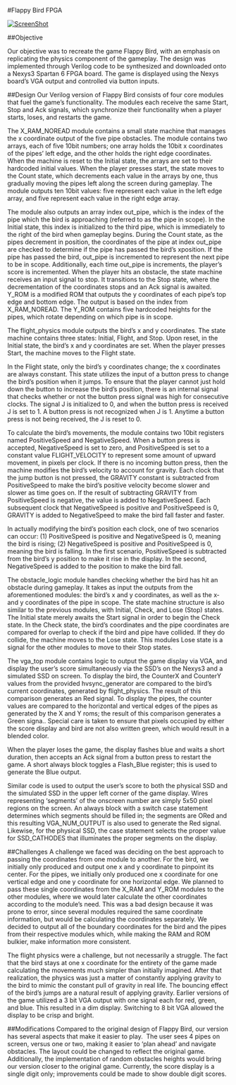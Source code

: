 #Flappy Bird FPGA 

[![ScreenShot](http://i.imgur.com/TPrbY0u.png)](https://www.youtube.com/watch?v=V-aDZSlBIQE&feature=youtu.be)

##Objective

Our objective was to recreate the game Flappy Bird, with an emphasis on replicating the physics component of the gameplay. The design was implemented through Verilog code to be synthesized and downloaded onto a Nexys­3 Spartan 6 FPGA board. The game is displayed using the Nexys board’s VGA output and controlled via button inputs.   

##Design 
Our Verilog version of Flappy Bird consists of four core modules that fuel the game’s functionality. The modules each receive the same Start, Stop and Ack signals, which synchronize their functionality when a player starts, loses, and restarts the game. 

The X_RAM_NOREAD module contains a small state machine that manages the x­ coordinate output of the five pipe obstacles. The module contains two arrays, each of five 10­bit numbers; one array holds the 10­bit x­ coordinates of the pipes’ left edge, and the other holds the right edge coordinates. When the machine is reset to the Initial state, the arrays are set to their hard­coded initial values. When the player presses start, the state moves to the Count state, which decrements each value in the arrays by one, thus gradually moving the pipes left along the screen during gameplay. The module outputs ten 10­bit values: five represent each value in the left­ edge array, and five represent each value in the right­ edge array.  

The module also outputs an array index out_pipe, which is the index of the pipe which the bird is approaching (referred to as the pipe in scope). In the Initial state, this index is initialized to the third pipe, which is immediately to the right of the bird when gameplay begins. During the Count state, as the pipes decrement in position, the coordinates of the pipe at index out_pipe are checked to determine if the pipe has passed the bird’s x­position. If the pipe has passed the bird, out_pipe is incremented to represent the next pipe to be in scope. Additionally, each time out_pipe is increments, the player’s score is incremented. When the player hits an obstacle, the state machine receives an input signal to stop. It transitions to the Stop state, where the decrementation of the coordinates stops and an Ack signal is awaited.  Y_ROM is a modified ROM that outputs the y­ coordinates of each pipe’s top edge and bottom edge. The output is based on the index from X_RAM_NOREAD. The Y_ROM contains five hard­coded heights for the pipes, which rotate depending on which pipe is in scope. 

The flight_physics module outputs the bird’s x and y coordinates. The state machine contains three states: Initial, Flight, and Stop. Upon reset, in the Initial state, the bird’s x and y coordinates are set. When the player presses Start, the machine moves to the Flight state. 

In the Flight state, only the bird’s y­ coordinates change; the x­ coordinates are always constant. This state utilizes the input of a button press to change the bird’s position when it jumps. To ensure that the player cannot just hold down the button to increase the bird’s position, there is an internal signal that checks whether or not the button press signal was high for consecutive clocks. The signal J is initialized to 0, and when the button press is received J is set to 1. A button press is not recognized when J is 1. Anytime a button press is not being received, the J is reset to 0.

To calculate the bird’s movements, the module contains two 10­bit registers named PositiveSpeed and NegativeSpeed. When a button press is accepted, NegativeSpeed is set to zero, and PositiveSpeed is set to a constant value FLIGHT_VELOCITY to represent some amount of upward movement, in pixels per clock. If there is no incoming button press, then the machine modifies the bird’s velocity to account for gravity. Each clock that the jump button is not pressed, the GRAVITY constant is subtracted from PositiveSpeed to make the bird’s positive velocity become slower and slower as time goes on. If the result of subtracting GRAVITY from PositiveSpeed is negative, the value is added to NegativeSpeed. Each subsequent clock that NegativeSpeed is positive and PositiveSpeed is 0, GRAVITY is added to NegativeSpeed to make the bird fall faster and faster. 

In actually modifying the bird’s position each clock, one of two scenarios can occur: (1) PositiveSpeed is positive and NegativeSpeed is 0, meaning the bird is rising; (2) NegativeSpeed is positive and PositiveSpeed is 0, meaning the bird is falling. In the first scenario, PositiveSpeed is subtracted from the bird’s y position to make it rise in the display. In the second, NegativeSpeed is added to the position to make the bird fall.  

The obstacle_logic module handles checking whether the bird has hit an obstacle during gameplay. It takes as input the outputs from the aforementioned modules: the bird’s x­ and y­ coordinates, as well as the x­ and y­ coordinates of the pipe in scope. The state machine structure is also similar to the previous modules, with Initial, Check, and Lose (Stop) states. The Initial state merely awaits the Start signal in order to begin the Check state. In the Check state, the bird’s coordinates and the pipe coordinates are compared for overlap to check if the bird and pipe have collided. If they do collide, the machine moves to the Lose state. This modules Lose state is a signal for the other modules to move to their Stop states. 

The vga_top module contains logic to output the game display via VGA, and display the user’s score simultaneously via the SSD’s on the Nexys3 and a simulated SSD on screen.  To display the bird, the CounterX and CounterY values from the provided hvsync_generator are compared to the bird’s current coordinates, generated by flight_physics.  The result of this comparison generates an Red signal. To display the pipes, the counter values are compared to the horizontal and vertical edges of the pipes as generated by the X and Y roms; the result of this comparison generates a Green signa..  Special care is taken to ensure that pixels occupied by either the score display and bird are not also written green, which would result in a blended color.   

When the player loses the game, the display flashes blue and waits a short duration, then accepts an Ack signal from a button press to restart the game. A short always block toggles a Flash_Blue register; this is used to generate the Blue output. 

Similar code is used to output the user’s score to both the physical SSD and the simulated SSD in the upper left corner of the game display.  Wires representing ‘segments’ of the on­screen number are simply 5x50 pixel regions on the screen.  An always block with a switch­ case statement determines which segments should be filled in; the segments are ORed and this resulting VGA_NUM_OUTPUT is also used to generate the Red signal.  Likewise, for the physical SSD, the case statement selects the proper value for SSD_CATHODES that illuminates the proper segments on the display.	 

##Challenges 
A challenge we faced was deciding on the best approach to passing the coordinates from one module to another. For the bird, we initially only produced and output one x­ and y­ coordinate to pinpoint its center. For the pipes, we initially only produced one x­ coordinate for one vertical edge and one y­ coordinate for one horizontal edge. We planned to pass these single coordinates from the X_RAM and Y_ROM modules to the other modules, where we would later calculate the other coordinates according to the module’s need. This was a bad design because it was prone to error, since several modules required the same coordinate information, but would be calculating the coordinates separately. We decided to output all of the boundary coordinates for the bird and the pipes from their respective modules which, while making the RAM and ROM bulkier, make information more consistent. 

The flight physics were a challenge, but not necessarily a struggle. The fact that the bird stays at one x ­coordinate for the entirety of the game made calculating the movements much simpler than initially imagined. After that realization, the physics was just a matter of constantly applying gravity to the bird to mimic the constant pull of gravity in real life. The bouncing effect of the bird’s jumps are a natural result of applying gravity. 
Earlier versions of the game utilized a 3­ bit VGA output with one signal each for red, green, and blue.  This resulted in a dim display.  Switching to 8­ bit VGA allowed the display to be crisp and bright.    

##Modifications 
Compared to the original design of Flappy Bird, our version has several aspects that make it easier to play. ­ The user sees 4 pipes on screen, versus one or two, making it easier to ‘plan ahead’ and navigate obstacles.  The layout could be changed to reflect the original game. Additionally, the implementation of random obstacles heights would bring our version closer to the original game. Currently, the score display is a single digit only; improvements could be made to show double digit scores. 
